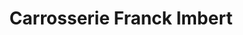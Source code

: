 ---
title: "Carrosserie Franck Imbert"
url: /violay/carrosserie-franck-imbert/
shop: réparation de voitures
---